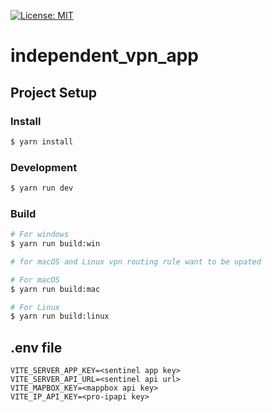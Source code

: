 [![License: MIT](https://img.shields.io/badge/License-MIT-yellow.svg)](https://opensource.org/licenses/MIT)

# independent_vpn_app

## Project Setup
### Install

```bash
$ yarn install
```

### Development

```bash
$ yarn run dev
```

### Build

```bash
# For windows
$ yarn run build:win

# for macOS and Linux vpn routing rule want to be upated

# For macOS
$ yarn run build:mac

# For Linux
$ yarn run build:linux
```


## .env file 
```
VITE_SERVER_APP_KEY=<sentinel app key>
VITE_SERVER_API_URL=<sentinel api url>
VITE_MAPBOX_KEY=<mappbox api key>
VITE_IP_API_KEY=<pro-ipapi key>
```